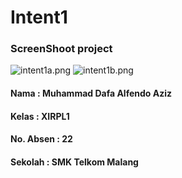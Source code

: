 # Intent1
### ScreenShoot project
![intent1a.png](https://s14.postimg.org/5jbhtau1d/intent1a.png)
![intent1b.png](https://s9.postimg.org/al8iomhbj/intent1b.png)

#### Nama : Muhammad Dafa Alfendo Aziz
#### Kelas : XIRPL1
#### No. Absen : 22
#### Sekolah : SMK Telkom Malang
